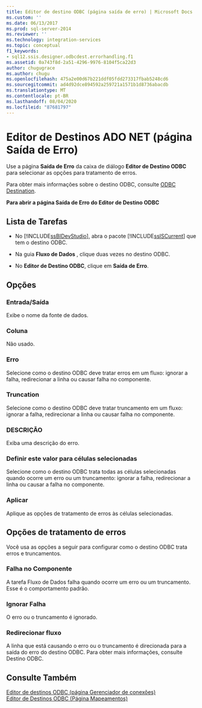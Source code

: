 ```yaml
---
title: Editor de destino ODBC (página saída de erro) | Microsoft Docs
ms.custom: ''
ms.date: 06/13/2017
ms.prod: sql-server-2014
ms.reviewer: ''
ms.technology: integration-services
ms.topic: conceptual
f1_keywords:
- sql12.ssis.designer.odbcdest.errorhandling.f1
ms.assetid: 0a743f8d-2a51-4296-9976-8104f5ca22d3
author: chugugrace
ms.author: chugu
ms.openlocfilehash: 475a2e00d67b221ddf05fdd273317fbab5248cd6
ms.sourcegitcommit: ad4d92dce894592a259721a1571b1d8736abacdb
ms.translationtype: MT
ms.contentlocale: pt-BR
ms.lasthandoff: 08/04/2020
ms.locfileid: "87681797"
---
```

# <a name="odbc-destination-editor-error-output-page"></a>Editor de Destinos ADO NET (página Saída de Erro)
  Use a página **Saída de Erro** da caixa de diálogo **Editor de Destino ODBC** para selecionar as opções para tratamento de erros.  
  
 Para obter mais informações sobre o destino ODBC, consulte [ODBC Destination](data-flow/odbc-destination.md).  
  
 **Para abrir a página Saída de Erro do Editor de Destino ODBC**  
  
## <a name="task-list"></a>Lista de Tarefas  
  
-   No [!INCLUDE[ssBIDevStudio](../includes/ssbidevstudio-md.md)], abra o pacote [!INCLUDE[ssISCurrent](../includes/ssiscurrent-md.md)] que tem o destino ODBC.  
  
-   Na guia **Fluxo de Dados** , clique duas vezes no destino ODBC.  
  
-   No **Editor de Destino ODBC**, clique em **Saída de Erro**.  
  
## <a name="options"></a>Opções  
  
### <a name="inputoutput"></a>Entrada/Saída  
 Exibe o nome da fonte de dados.  
  
### <a name="column"></a>Coluna  
 Não usado.  
  
### <a name="error"></a>Erro  
 Selecione como o destino ODBC deve tratar erros em um fluxo: ignorar a falha, redirecionar a linha ou causar falha no componente.  
  
### <a name="truncation"></a>Truncation  
 Selecione como o destino ODBC deve tratar truncamento em um fluxo: ignorar a falha, redirecionar a linha ou causar falha no componente.  
  
### <a name="description"></a>DESCRIÇÃO  
 Exiba uma descrição do erro.  
  
### <a name="set-this-value-to-selected-cells"></a>Definir este valor para células selecionadas  
 Selecione como o destino ODBC trata todas as células selecionadas quando ocorre um erro ou um truncamento: ignorar a falha, redirecionar a linha ou causar a falha no componente.  
  
### <a name="apply"></a>Aplicar  
 Aplique as opções de tratamento de erros às células selecionadas.  
  
## <a name="error-handling-options"></a>Opções de tratamento de erros  
 Você usa as opções a seguir para configurar como o destino ODBC trata erros e truncamentos.  
  
### <a name="fail-component"></a>Falha no Componente  
 A tarefa Fluxo de Dados falha quando ocorre um erro ou um truncamento. Esse é o comportamento padrão.  
  
### <a name="ignore-failure"></a>Ignorar Falha  
 O erro ou o truncamento é ignorado.  
  
### <a name="redirect-flow"></a>Redirecionar fluxo  
 A linha que está causando o erro ou o truncamento é direcionada para a saída do erro do destino ODBC. Para obter mais informações, consulte Destino ODBC.  
  
## <a name="see-also"></a>Consulte Também  
 [Editor de destinos ODBC &#40;página Gerenciador de conexões&#41;](../../2014/integration-services/odbc-destination-editor-connection-manager-page.md)   
 [Editor de Destinos ODBC &#40;Página Mapeamentos&#41;](../../2014/integration-services/odbc-destination-editor-mappings-page.md)  
  
  
